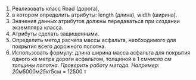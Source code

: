 1. Реализовать класс Road (дорога),
2. в котором определить атрибуты: length (длина), width (ширина).
3. Значения данных атрибутов должны передаваться при создании экземпляра класса.
4. Атрибуты сделать защищенными.
5. Определить метод расчета массы асфальта, необходимого для покрытия всего дорожного полотна.
6. Использовать формулу: длина ширина масса асфальта для покрытия одного кв метра дороги асфальтом,
толщиной в 1 см*число см толщины полотна. Проверить работу метода.
Например: 20м*5000м*25кг*5см = 12500 т